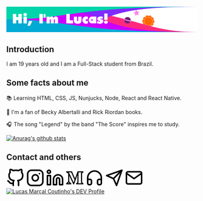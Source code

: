 ![Header](https://github.com/lucasmc64/lucasmc64/blob/master/images/header.png?raw=true)

## Introduction

I am 19 years old and I am a Full-Stack student from Brazil.

## Some facts about me

&#128218; Learning HTML, CSS, JS, Nunjucks, Node, React and React Native.

&#129321; I'm a fan of Becky Albertalli and Rick Riordan books.

&#127911; The song "Legend" by the band "The Score" inspires me to study.

[![Anurag's github stats](https://github-readme-stats.vercel.app/api?username=lucasmc64&title_color=fff&text_color=fff&bg_color=00d4aa)](https://github.com/anuraghazra/github-readme-stats)

## Contact and others

[![GitHub](https://raw.githubusercontent.com/lucasmc64/lucasmc64/28cdb6bf49c5e9cf5f0899807cc927aa34cb00b3/svg/github.svg)](https://github.com/lucasmc64) [![Instagram](https://raw.githubusercontent.com/lucasmc64/lucasmc64/28cdb6bf49c5e9cf5f0899807cc927aa34cb00b3/svg/instagram.svg)](https://www.instagram.com/lucasmc64/) [![LinkedIn](https://raw.githubusercontent.com/lucasmc64/lucasmc64/28cdb6bf49c5e9cf5f0899807cc927aa34cb00b3/svg/linkedin.svg)](https://www.linkedin.com/in/lucasmc64) [![Medium](https://raw.githubusercontent.com/lucasmc64/lucasmc64/ea8351c453293ce8f1273ce371f8f4d70866a3e6/svg/medium.svg)](https://medium.com/@lucasmc64) [![Spotify](https://raw.githubusercontent.com/lucasmc64/lucasmc64/28cdb6bf49c5e9cf5f0899807cc927aa34cb00b3/svg/headphones.svg)](https://open.spotify.com/user/zfmoktwes2vs17ye2wv2hywzv?si=QW2qQrxvTuO-E2Kq-szbBQ) [![Telegram](https://raw.githubusercontent.com/lucasmc64/lucasmc64/28cdb6bf49c5e9cf5f0899807cc927aa34cb00b3/svg/telegram.svg)](http://t.me/lucasmc64) [![Email](https://raw.githubusercontent.com/lucasmc64/lucasmc64/28cdb6bf49c5e9cf5f0899807cc927aa34cb00b3/svg/mail.svg)](mailto:coutinho0604@gmail.com)[![Lucas Marçal Coutinho's DEV Profile](https://d2fltix0v2e0sb.cloudfront.net/dev-badge.svg)](https://dev.to/lucasmc64)
